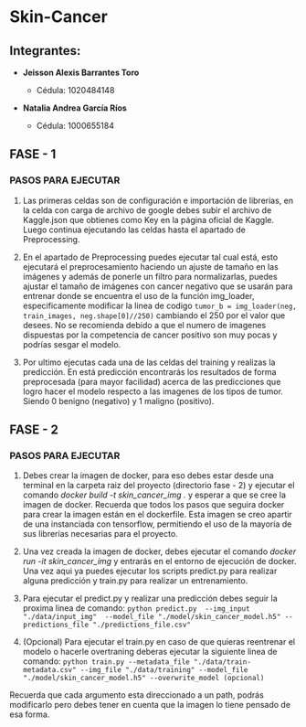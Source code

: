 # Skin-Cancer

## Integrantes:

- **Jeisson Alexis Barrantes Toro**
  - Cédula: 1020484148
    
- **Natalia Andrea García Ríos**
  - Cédula: 1000655184

## FASE - 1
### PASOS PARA EJECUTAR

1. Las primeras celdas son de configuración e importación de librerías, en la celda con carga de archivo de google debes subir el archivo de Kaggle.json que obtienes como Key en la página oficial de Kaggle. Luego continua ejecutando las celdas hasta el apartado de Preprocessing.

2. En el apartado de Preprocessing puedes ejecutar tal cual está, esto ejecutará el preprocesamiento haciendo un ajuste de tamaño en las imágenes y además de ponerle un filtro para normalizarlas, puedes ajustar el tamaño de imágenes con cancer negativo que se usarán para entrenar donde se encuentra el uso de la función img_loader, especificamente modificar la linea de codigo `tumor_b = img_loader(neg, train_images, neg.shape[0]//250)` cambiando el 250 por el valor que desees. No se recomienda debido a que el numero de imagenes dispuestas por la competencia de cancer positivo son muy pocas y podrías sesgar el modelo.

3. Por ultimo ejecutas cada una de las celdas del training y realizas la predicción. En está predicción encontrarás los resultados de forma preprocesada (para mayor facilidad) acerca de las predicciones que logro hacer el modelo respecto a las imagenes de los tipos de tumor. Siendo 0 benigno (negativo) y 1 maligno (positivo).

## FASE - 2
### PASOS PARA EJECUTAR

1. Debes crear la imagen de docker, para eso debes estar desde una terminal en la carpeta raiz del proyecto (directorio fase - 2) y ejecutar el comando *docker build -t skin_cancer_img .* y esperar a que se cree la imagen de docker. Recuerda que todos los pasos que seguira docker para crear la imagen están en el dockerfile. Esta imagen se creo apartir de una instanciada con tensorflow, permitiendo el uso de la mayoría de sus librerías necesarias para el proyecto.
   
2. Una vez creada la imagen de docker, debes ejecutar el comando *docker run -it skin_cancer_img* y entrarás en el entorno de ejecución de docker. Una vez aqui ya puedes ejecutar los scripts predict.py para realizar alguna predicción y train.py para realizar un entrenamiento.
   
4. Para ejecutar el predict.py y realizar una predicción debes seguir la proxima linea de comando:
   ``python predict.py  --img_input "./data/input_img"  --model_file "./model/skin_cancer_model.h5" --predictions_file "./predictions_file.csv"``

6. (Opcional) Para ejecutar el train.py en caso de que quieras reentrenar el modelo o hacerle overtraning deberas ejecutar la siguiente linea de comando:
   ``python train.py --metadata_file "./data/train-metadata.csv" --img_file "./data/training" --model_file "./model/skin_cancer_model.h5" --overwrite_model (opcional)``
   
   
Recuerda que cada argumento esta direccionado a un path, podrás modificarlo pero debes tener en cuenta que la imagen lo tiene pensado de esa forma.
